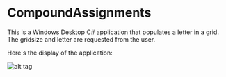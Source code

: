 CompoundAssignments
===================

This is a Windows Desktop C# application that populates a letter in a grid. The gridsize and letter are requested from the user.

Here's the display of the application:

![alt tag](https://raw.github.com/andrewjhinger/CompoundAssignments/master/CompundAssignments.JPG)
